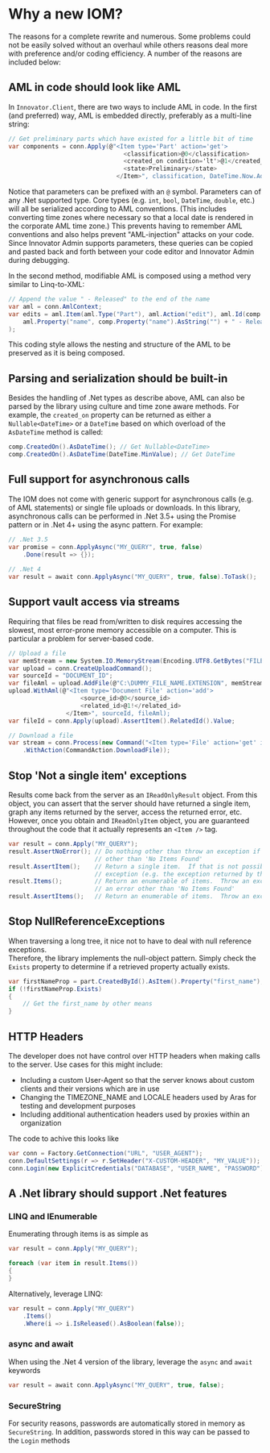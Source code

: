 # Why a new IOM?

The reasons for a complete rewrite and numerous.  Some problems could not be easily solved without
an overhaul while others reasons deal more with preference and/or coding efficiency.  A number of 
the reasons are included below:

## AML in code should look like AML

In `Innovator.Client`, there are two ways to include AML in code.  In the first (and preferred)
way, AML is embedded directly, preferably as a multi-line string:

```csharp
// Get preliminary parts which have existed for a little bit of time
var components = conn.Apply(@"<Item type='Part' action='get'>
                                <classification>@0</classification>
                                <created_on condition='lt'>@1</created_on>
                                <state>Preliminary</state>
                              </Item>", classification, DateTime.Now.AddMinutes(-20)).Items();
```

Notice that parameters can be prefixed with an `@` symbol.  Parameters can of any .Net supported
type.  Core types (e.g. `int`, `bool`, `DateTime`, `double`, etc.) will all be serialized 
according to AML conventions.  (This includes converting time zones where necessary so that a
local date is rendered in the corporate AML time zone.)  This prevents having to remember AML
conventions and also helps prevent "AML-injection" attacks on your code.  Since Innovator Admin
supports parameters, these queries can be copied and pasted back and forth between your code
editor and Innovator Admin during debugging.

In the second method, modifiable AML is composed using a method very similar to Linq-to-XML:

```csharp
// Append the value " - Released" to the end of the name
var aml = conn.AmlContext;
var edits = aml.Item(aml.Type("Part"), aml.Action("edit"), aml.Id(comp.Id()),
    aml.Property("name", comp.Property("name").AsString("") + " - Released")
);
```

This coding style allows the nesting and structure of the AML to be preserved as it is being
composed.

## Parsing and serialization should be built-in

Besides the handling of .Net types as describe above, AML can also be parsed by the library
using culture and time zone aware methods. For example, the `created_on` property can be returned
as either a `Nullable<DateTime>` or a `DateTime` based on which overload of the `AsDateTime` 
method is called:

```csharp
comp.CreatedOn().AsDateTime(); // Get Nullable<DateTime>
comp.CreatedOn().AsDateTime(DateTime.MinValue); // Get DateTime
```

## Full support for asynchronous calls

The IOM does not come with generic support for asynchronous calls (e.g. of AML statements) or
single file uploads or downloads.  In this library, asynchronous calls can be performed in 
.Net 3.5+ using the Promise pattern or in .Net 4+ using the async pattern.  For example:

```csharp
// .Net 3.5
var promise = conn.ApplyAsync("MY_QUERY", true, false)
    .Done(result => {});
    
// .Net 4
var result = await conn.ApplyAsync("MY_QUERY", true, false).ToTask();
```

## Support vault access via streams

Requiring that files be read from/written to disk requires accessing the slowest, most error-prone
memory accessible on a computer.  This is particular a problem for server-based code.

```csharp
// Upload a file
var memStream = new System.IO.MemoryStream(Encoding.UTF8.GetBytes("FILE_CONTENT"));
var upload = conn.CreateUploadCommand();
var sourceId = "DOCUMENT_ID";
var fileAml = upload.AddFile(@"C:\DUMMY_FILE_NAME.EXTENSION", memStream);
upload.WithAml(@"<Item type='Document File' action='add'>
                    <source_id>@0</source_id>
                    <related_id>@1!</related_id>
                </Item>", sourceId, fileAml);
var fileId = conn.Apply(upload).AssertItem().RelatedId().Value;

// Download a file
var stream = conn.Process(new Command("<Item type='File' action='get' id='@0' />", fileId)
    .WithAction(CommandAction.DownloadFile));
```

## Stop 'Not a single item' exceptions

Results come back from the server as an `IReadOnlyResult` object.  From this object, you can 
assert that the server should have returned a single item, graph any items returned by the server,
access the returned error, etc.  However, once you obtain and `IReadOnlyItem` object, you are
guaranteed throughout the code that it actually represents an `<Item />` tag.

```csharp
var result = conn.Apply("MY_QUERY");
result.AssertNoError(); // Do nothing other than throw an exception if there is an error
                        // other than 'No Items Found'
result.AssertItem();    // Return a single item.  If that is not possible, throw an appropriate
                        // exception (e.g. the exception returned by the server where possible)
result.Items();         // Return an enumerable of items.  Throw an exception if there is 
                        // an error other than 'No Items Found'
result.AssertItems();   // Return an enumerable of items.  Throw an exception for any error
```

## Stop NullReferenceExceptions

When traversing a long tree, it nice not to have to deal with null reference exceptions.  
Therefore, the library implements the null-object pattern.  Simply check the `Exists` property
to determine if a retrieved property actually exists.

```csharp
var firstNameProp = part.CreatedById().AsItem().Property("first_name");
if (!firstNameProp.Exists)
{
    // Get the first_name by other means
}
```

## HTTP Headers

The developer does not have control over HTTP headers when making calls to the server.  Use
cases for this might include:

  - Including a custom User-Agent so that the server knows about custom clients and their versions
    which are in use
  - Changing the TIMEZONE_NAME and LOCALE headers used by Aras for testing and development
    purposes
  - Including additional authentication headers used by proxies within an organization

The code to achive this looks like

```csharp
var conn = Factory.GetConnection("URL", "USER_AGENT");
conn.DefaultSettings(r => r.SetHeader("X-CUSTOM-HEADER", "MY_VALUE"));
conn.Login(new ExplicitCredentials("DATABASE", "USER_NAME", "PASSWORD"));
```

## A .Net library should support .Net features

### LINQ and IEnumerable<T>

Enumerating through items is as simple as

```csharp
var result = conn.Apply("MY_QUERY");

foreach (var item in result.Items())
{
}
```

Alternatively, leverage LINQ:

```csharp
var result = conn.Apply("MY_QUERY")
    .Items()
    .Where(i => i.IsReleased().AsBoolean(false));
```

### async and await

When using the .Net 4 version of the library, leverage the `async` and `await` keywords

```csharp
var result = await conn.ApplyAsync("MY_QUERY", true, false);
```

### SecureString

For security reasons, passwords are automatically stored in memory as `SecureString`.  In addition,
passwords stored in this way can be passed to the `Login` methods